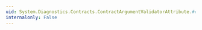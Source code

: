 ```yaml
---
uid: System.Diagnostics.Contracts.ContractArgumentValidatorAttribute.#ctor
internalonly: False
---
```

